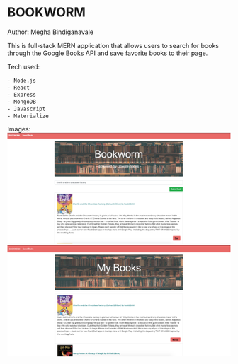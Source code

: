 # BOOKWORM 

Author: Megha Bindiganavale

This is full-stack MERN application that allows users to search for books through the Google Books API and save favorite books to their page. 

Tech used: 

    - Node.js
    - React 
    - Express
    - MongoDB
    - Javascript 
    - Materialize 

Images: 
![homepage](client/public/homepage.png)
![savedpage](client/public/saved.png)

